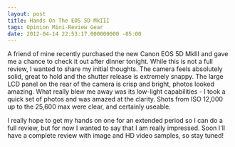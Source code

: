 ```yaml
---
layout: post
title: Hands On The EOS 5D MkIII
tags: Opinion Mini-Review Gear 
date: 2012-04-14 22:53:17.000000000 -05:00
---
```

<p>A friend of mine recently purchased the new Canon EOS 5D MkIII and gave me a chance to check it out after dinner tonight. While this is not a full review, I wanted to share my initial thoughts. The camera feels absolutely solid, great to hold and the shutter release is extremely snappy. The large LCD panel on the rear of the camera is crisp and bright, photos looked amazing. What really blew me away was its low-light capabilities - I took a quick set of photos and was amazed at the clarity. Shots from ISO 12,000 up to the 25,600 max were clear, and certainly useable.</p>

<p>I really hope to get my hands on one for an extended period so I can do a full review, but for now I wanted to say that I am really impressed.  Soon I'll have a complete review with image and HD video samples, so stay tuned!</p>
